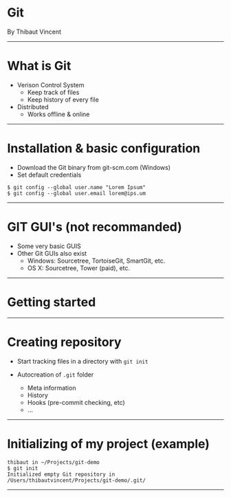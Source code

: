 Git
===
By Thibaut Vincent

---

# What is Git
- Verison Control System
	- Keep track of files
	- Keep history of every file
- Distributed
	- Works offline & online

---


# Installation & basic configuration

- Download the Git binary from git-scm.com (Windows)
- Set default credentials
```
$ git config --global user.name "Lorem Ipsum"
$ git config --global user.email lorem@ips.um
```

---

# GIT GUI's (not recommanded)
- Some very basic GUIS
- Other Git GUIs also exist
	- Windows: Sourcetree, TortoiseGit, SmartGit, etc.
	- OS X: Sourcetree, Tower (paid), etc.

---

# Getting started

---

# Creating repository
- Start tracking files in a directory with
`git init`

- Autocreation of `.git` folder
	- Meta information
	- History
	- Hooks (pre-commit checking, etc)
	- ...

---

# Initializing of my project (example)
```terminal
thibaut in ~/Projects/git-demo
$ git init
Initialized empty Git repository in /Users/thibautvincent/Projects/git-demo/.git/
```

---
